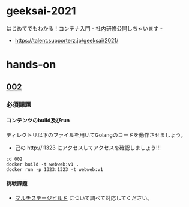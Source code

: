 # geeksai-2021
はじめてでもわかる！コンテナ入門 - 社内研修公開しちゃいます -
  * https://talent.supporterz.jp/geeksai/2021/

# hands-on
## [002](./002)
### 必須課題 
#### コンテンツのbuild及びrun
ディレクトリ以下のファイルを用いてGolangのコードを動作させましょう。

- 己の http://<myip>:1323 にアクセスしてアクセスを確認しましょう!!! 

```
cd 002
docker build -t webweb:v1 .
docker run -p 1323:1323 -t webweb:v1
```


#### 挑戦課題
- [マルチステージビルド](https://matsuand.github.io/docs.docker.jp.onthefly/develop/develop-images/multistage-build/) について調べて対応してください。

